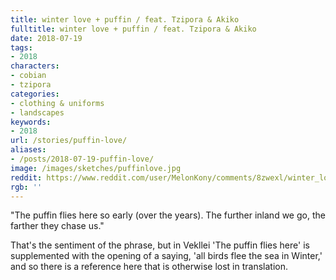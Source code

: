 ```yaml
---
title: winter love + puffin / feat. Tzipora & Akiko
fulltitle: winter love + puffin / feat. Tzipora & Akiko
date: 2018-07-19
tags:
- 2018
characters:
- cobian
- tzipora
categories:
- clothing & uniforms
- landscapes
keywords:
- 2018
url: /stories/puffin-love/
aliases:
- /posts/2018-07-19-puffin-love/
image: /images/sketches/puffinlove.jpg
reddit: https://www.reddit.com/user/MelonKony/comments/8zwexl/winter_love_puffin_feat_tzipora_akiko/
rgb: ''
---
```

"The puffin flies here so early (over the years). The further inland we go, the farther they chase us."

That's the sentiment of the phrase, but in Vekllei 'The puffin flies here' is supplemented with the opening of a saying, 'all birds flee the sea in Winter,' and so there is a reference here that is otherwise lost in translation.
